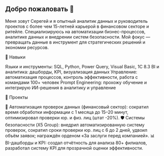 ## Добро пожаловать 👋

Меня зовут Серегей и я опытный аналитик данных и руководитель проектов с более чем 15-летней карьерой в финансовом секторе и ритейле. Специализируюсь на автоматизации бизнес-процессов, аналитике данных и внедрении систем безопасности. Мой фокус — превращать данные в инструмент для стратегических решений и экономии ресурсов.

🔹 Навыки

Языки и инструменты: SQL, Python, Power Query, Visual Basic, 1С 8.3
BI и аналитика: дашборды, KPI, визуализация данных
Управление: автоматизация процессов, контроль эффективности, работа с командами 100+ человек
Prompt Engineering: прохожу обучение и интегрирую ИИ-решения в аналитику и управление

🔹 Проекты

🚀 Автоматизация проверок данных (финансовый сектор): сократил время обработки информации с 1 месяца до 15–20 минут, оптимизировал проверки юр. и физ. лиц (штат -20%).
🛡 Системы безопасности (X5 Group): внедрил автоматизированную систему проверок, сократил сроки проверки юр. лиц с 6 до 2 дней, удвоил объём заявок; награждён орденом «За заслуги перед компанией».
📊 BI-дашборды и KPI: создал отчётность для анализа 80+ филиалов, разработал систему KPI для прозрачной оценки эффективности.

